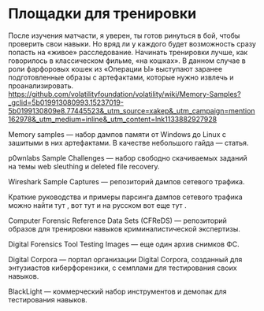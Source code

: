 # Площадки для тренировки


После изучения матчасти, я уверен, ты готов ринуться в бой, чтобы проверить свои навыки. Но вряд ли у каждого будет возможность сразу попасть на «живое» расследование. Начинать тренировки лучше, как говорилось в классическом фильме, «на кошках». В данном случае в роли фарфоровых кошек из «Операции Ы» выступают заранее подготовленные образы с артефактами, которые нужно извлечь и проанализировать.
https://github.com/volatilityfoundation/volatility/wiki/Memory-Samples?_gclid=5b019913080993.15237019-5b0199130809e8.77445523&_utm_source=xakep&_utm_campaign=mention162978&_utm_medium=inline&_utm_content=lnk1133882927928


Memory samples — набор дампов памяти от Windows до Linux с зашитыми в них артефактами. В качестве небольшого гайда — статья.

p0wnlabs Sample Challenges — набор свободно скачиваемых заданий на темы web sleuthing и deleted file recovery.

Wireshark Sample Captures — репозиторий дампов сетевого трафика.

Краткие руководства и примеры парсинга дампов сетевого трафика можно найти тут , вот тут и на русском вот еще тут .

Computer Forensic Reference Data Sets (CFReDS) — репозиторий образов для тренировки навыков криминалистической экспертизы.

Digital Forensics Tool Testing Images — еще один архив снимков ФС.

Digital Corpora — портал организации Digital Corpora, созданный для энтузиастов киберфорензики, с семплами для тестирования своих навыков.

BlackLight — коммерческий набор инструментов и демопак для тестирования навыков.
